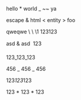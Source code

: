 hello \* world _ ~~ ya

escape & html < entity > foo

qweqwe \\ \ \1 123123

asd &amp; asd &#132; 123

123_123_123

456 _ 456 _ 456

123*123*123

123 * 123 * 123
